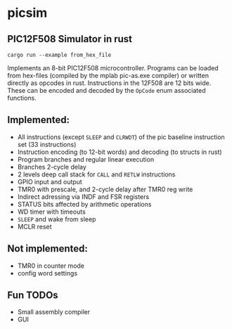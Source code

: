 # picsim
## PIC12F508 Simulator in rust

`cargo run --example from_hex_file`

Implements an 8-bit PIC12F508 microcontroller. Programs can be loaded from 
hex-files (compiled by the mplab pic-as.exe compiler) or written directly as opcodes in rust. 
Instructions in the 12F508 are 12 bits wide. These can be encoded and decoded by the `OpCode` enum
associated functions.

## Implemented:
* All instructions (except `SLEEP` and `CLRWDT`) of the pic baseline instruction set (33 instructions)
* Instruction encoding (to 12-bit words) and decoding (to structs in rust)
* Program branches and regular linear execution
* Branches 2-cycle delay
* 2 levels deep call stack for `CALL` and `RETLW` instructions
* GPIO input and output
* TMR0 with prescale, and 2-cycle delay after TMR0 reg write
* Indirect adressing via INDF and FSR registers
* STATUS bits affected by arithmetic operations
* WD timer with timeouts
* `SLEEP` and wake from sleep
* MCLR reset

## Not implemented:
* TMR0 in counter mode
* config word settings

## Fun TODOs
* Small assembly compiler
* GUI